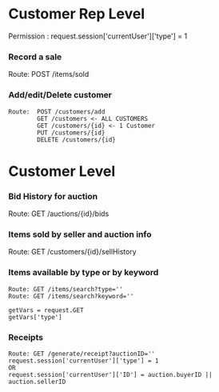 # Customer Rep Level

Permission : request.session['currentUser']['type'] = 1

### Record a sale
Route: POST /items/sold

### Add/edit/Delete customer
```
Route:  POST /customers/add
        GET /customers <- ALL CUSTOMERS
        GET /customers/{id} <- 1 Customer
        PUT /customers/{id}
        DELETE /customers/{id}
```
# Customer Level

### Bid History for auction
Route: GET /auctions/{id}/bids

### Items sold by seller and auction info
Route: GET /customers/{id}/sellHistory

### Items available by type or by keyword
```
Route: GET /items/search?type=''
Route: GET /items/search?keyword=''

getVars = request.GET
getVars['type']
```

### Receipts
```
Route: GET /generate/receipt?auctionID=''
request.session['currentUser']['type'] = 1
OR
request.session['currentUser']['ID'] = auction.buyerID || auction.sellerID
```
